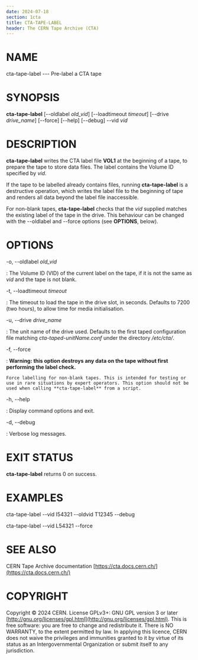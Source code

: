 ```yaml
---
date: 2024-07-18
section: 1cta
title: CTA-TAPE-LABEL
header: The CERN Tape Archive (CTA)
---
```

<!---
@project      The CERN Tape Archive (CTA)
@copyright    Copyright © 2020-2024 CERN
@license      This program is free software, distributed under the terms of the GNU General Public
              Licence version 3 (GPL Version 3), copied verbatim in the file "COPYING". You can
              redistribute it and/or modify it under the terms of the GPL Version 3, or (at your
              option) any later version.

              This program is distributed in the hope that it will be useful, but WITHOUT ANY
              WARRANTY; without even the implied warranty of MERCHANTABILITY or FITNESS FOR A
              PARTICULAR PURPOSE. See the GNU General Public License for more details.

              In applying this licence, CERN does not waive the privileges and immunities
              granted to it by virtue of its status as an Intergovernmental Organization or
              submit itself to any jurisdiction.
--->

# NAME

cta-tape-label --- Pre-label a CTA tape

# SYNOPSIS

**cta-tape-label** \[\--oldlabel *old_vid*] \[\--loadtimeout *timeout*] \[\--drive *drive_name*] \[\--force] \[\--help] \[\--debug] \--vid *vid*

# DESCRIPTION

**cta-tape-label** writes the CTA label file **VOL1** at the beginning
of a tape, to prepare the tape to store data files. The label contains
the Volume ID specified by *vid*.

If the tape to be labelled already contains files, running **cta-tape-label**
is a destructive operation, which writes the label file to the beginning
of tape and renders all data beyond the label file inaccessible.

For non-blank tapes, **cta-tape-label** checks that the *vid* supplied
matches the existing label of the tape in the drive. This behaviour can
be changed with the \--oldlabel and \--force options (see **OPTIONS**, below).

# OPTIONS

-o, \--oldlabel *old_vid*

:   The Volume ID (VID) of the current label on the tape, if it is not
    the same as *vid* and the tape is not blank.

-t, \--loadtimeout *timeout*

:   The timeout to load the tape in the drive slot, in seconds. Defaults
    to 7200 (two hours), to allow time for media initialisation.

-u, \--drive *drive_name*

:   The unit name of the drive used. Defaults to the first taped
    configuration file matching *cta-taped-unitName.conf* under the
    directory */etc/cta/*.

-f, \--force

:   **Warning: this option destroys any data on the tape without first
    performing the label check.**

    Force labelling for non-blank tapes. This is intended for testing or
    use in rare situations by expert operators. This option should not be
    used when calling **cta-tape-label** from a script.

-h, \--help

:   Display command options and exit.

-d, \--debug

:   Verbose log messages.

# EXIT STATUS

**cta-tape-label** returns 0 on success.

# EXAMPLES

cta-tape-label \--vid I54321 \--oldvid T12345 \--debug

cta-tape-label \--vid L54321 \--force

# SEE ALSO

CERN Tape Archive documentation [https://cta.docs.cern.ch/](https://cta.docs.cern.ch/)

# COPYRIGHT

Copyright © 2024 CERN. License GPLv3+: GNU GPL version 3 or later [http://gnu.org/licenses/gpl.html](http://gnu.org/licenses/gpl.html).
This is free software: you are free to change and redistribute it. There is NO WARRANTY, to the extent permitted by law.
In applying this licence, CERN does not waive the privileges and immunities granted to it by virtue of its status as an
Intergovernmental Organization or submit itself to any jurisdiction.
